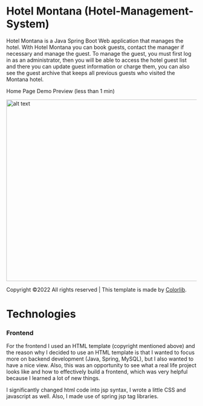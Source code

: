 # Hotel Montana (Hotel-Management-System)

Hotel Montana is a Java Spring Boot Web application that manages the hotel. With Hotel Montana you can book guests, contact the manager if necessary and manage the guest.
To manage the guest, you must first log in as an administrator, then you will be able to access the hotel guest list and there you can update guest information or charge them, you can also see the guest archive that keeps all previous guests who visited the Montana hotel.

Home Page Demo Preview (less than 1 min)

<img src="https://user-images.githubusercontent.com/48128569/174773353-cc146eef-0dfe-4f81-a522-838f06eb361b.gif" alt="alt text" width="854" height="480">

Copyright ©2022 All rights reserved | This template is made by [Colorlib](https://colorlib.com/).

# Technologies 

<h3>Frontend</h3>
For the frontend I used an HTML template (copyright mentioned above) and the reason why I decided to use an HTML template is that I wanted to focus more on backend development (Java, Spring, MySQL), but I also wanted to have a nice view.
Also, this was an opportunity to see what a real life project looks like and how to effectively build a frontend, which was very helpful because I learned a lot of new things.
 
I significantly changed html code into jsp syntax, I wrote a little CSS and javascript as well. Also, I made use of spring jsp tag libraries.
